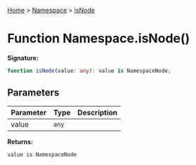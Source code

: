 [Home](../../../index.md) &gt; [Namespace](../../namespace.md) &gt; [isNode](./isnode_1.md)

# Function Namespace.isNode()

<b>Signature:</b>

```typescript
function isNode(value: any): value is NamespaceNode;
```

## Parameters

|  Parameter | Type | Description |
|  --- | --- | --- |
|  value | `any` |  |

<b>Returns:</b>

`value is NamespaceNode`

